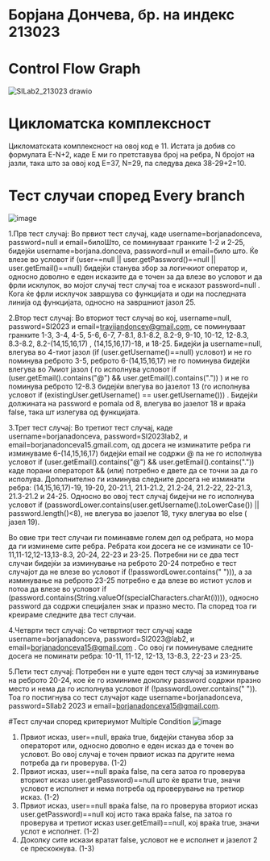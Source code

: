 # Борјана Дончева, бр. на индекс 213023
# Control Flow Graph
![SILab2_213023 drawio](https://github.com/borjanadonceva15/SI_2023_lab2_213023/assets/101622176/290c6160-a99b-4934-86c5-0736149142d2)

# Цикломатска комплексност
Цикломатската комплексност на овој код е 11. Истата ја добив со формулата E-N+2, каде Е ми го претставува број на ребра, N бројот на јазли, така што за овој код
Е=37, N=29, па следува дека 38-29+2=10.

# Тест случаи според Every branch
![image](https://github.com/borjanadonceva15/SI_2023_lab2_213023/assets/101622176/3d85a448-5da7-416c-b66b-dd413079b258)

1.Прв тест случај: 
Во првиот тест случај, каде username=borjanadonceva, password=null и email=билоШто, се поминуваат гранките 1-2 и 2-25, бидејќи username=borjana.donceva, password=null и email=било што. Ќе влезе во условот if (user==null || user.getPassword()==null || user.getEmail()==null) бидејќи станува збор за логичкиот оператор и,  односно доволно е еден исказите да е точен за да влезе во условот и да фрли исклулок, во мојот случај тест случај тоа е исказот password=null . Кога ќе фрли исклучок завршува со функцијата и оди на последната линија од функцијата, односно на завршниот јазол 25.

2.Втор тест случај: 
Во вториот тест случај во кој, username=null, password=SI2023 и email=travijandoncev@gmail.com, се поминуваат гранките 1-3, 3-4, 4-5, 5-6, 6-7, 7-8.1, 8.1-8.2, 8.2-9, 9-10, 10-12, 12-8.3, 8.3-8.2, 8.2-(14,15,16,17) , (14,15,16,17)-18, и  18-25. Бидејќи ја username=null, влегува во 4-тиот јазол (if (user.getUsername()==null) условот) и не го поминува реброто 3-5, реброто 6-(14,15,16,17) не го поминува бидејќи влегува во 7миот јазол ( го исполнува условот if (user.getEmail().contains("@") && user.getEmail().contains(".")) )  и не го поминува реброто 12-8.3 бидејќи влегува во јазелот 13 (го исполнува условот if (existingUser.getUsername() == user.getUsername())) . Бидејќи должината на password e pomala od 8, влегува во јазелот 18 и враќа false, така шт излегува од функцијата. 

3.Трет тест случај: 
Во третиот тест случај, каде username=borjanadonceva, password=SI2023lab2, и email=borjanadonceva15.gmail.com,  од досега не изминатите ребра ги изминуваме 6-(14,15,16,17) бидејќи email не содржи @ па не го исполнува условот if (user.getEmail().contains("@") && user.getEmail().contains(".")) каде порани операторот && (или) потребно е двете да се точни за да го исполува. Дополнително ги изминува следните досега не изминати ребра: (14,15,16,17)-19, 19-20, 20-21.1, 21.1-21.2, 21.2-24, 21.2-22, 22-21.3, 21.3-21.2 и 24-25. Односно во овој тест случај бидејчи не го исполнува условот if (passwordLower.contains(user.getUsername().toLowerCase()) || password.length()<8), не влегува во јазелот 18, туку влегува во else ( јазел 19). 

Во овие три тест случаи ги поминавме голем дел од ребрата, но мора да ги изминеме сите ребра. Ребрата кои досега не се изминати се 10-11,11-12,12-13,13-8.3, 20-24, 22-23 и 23-25. Потребни ни се два тест случаи бидејќи за изминување на реброто 20-24 потребно е тест случајот да не влезе во условот if (!passwordLower.contains(" "))), а за изминување на реброто 23-25 потребно е да влезе во истиот услов и потоа да влезе во условот if (password.contains(String.valueOf(specialCharacters.charAt(i)))), односно password да содржи специјален знак и празно место.  Па според тоа ги креираме следните два тест случаи.

4.Четврти тест случај: 
Со четвртиот тест случај каде username=borjanadonceva, password=SI2023@lab2, и email=borjanadonceva15@gmail.com . Со овој ги поминуваме следните досега не поминати ребра: 10-11, 11-12, 12-13, 13-8.3, 22-23 и 23-25.

5.Пети тест случај: 
Потребен ни е уште еден тест случај за изминување на реброто 20-24, кое ќе го изминиме доколку password содржи празно место и нема да го исполнува условот if (!passwordLower.contains(" ")). Тоа го постигнува со тест случајот каде username=borjanadonceva, password=SIlab2 2023 и email=borjanadonceva15@gmail.com.

#Тест случаи според критериумот Multiple Condition
![image](https://github.com/borjanadonceva15/SI_2023_lab2_213023/assets/101622176/c5f284d9-205c-4090-8a09-4fa57a3eaec4)
 
1. Првиот исказ, user==null, враќа true, бидејќи станува збор за операторот или, односно доволно е еден исказ да е точен во условот. Во овој случај е точен првиот исказ па другите нема потреба да ги проверува. (1-2)
2. Првиот исказ, user==null враќа false, па сега затоа го проверува вториот исказ user.getPassword)==null што ќе врати true, значи условот е исполнет и нема потреба од проверување на третиор исказ. (1-2)
3. Првиот исказ, user==null враќа false, па го проверува вториот исказ user.getPassword)==null кој исто така враќа false, па затоа го проверува и третиот исказ user.getEmail)==null, кој враќа true, значи услот е исполнет. (1-2)
4. Доколку сите искази вратат false, условот не е исполнет и јазелот 2 се прескокнува. (1-3)



